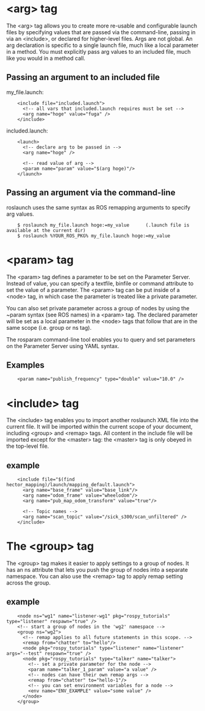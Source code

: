 # \<arg\> tag

The \<arg\> tag allows you to create more re-usable and configurable launch files by specifying values that are passed via the command-line, passing in via an \<include\>, or declared for higher-level files. Args are not global. An arg declaration is specific to a single launch file, much like a local parameter in a method. You must explicitly pass arg values to an included file, much like you would in a method call.

## Passing an argument to an included file

my_file.launch:

		<include file="included.launch">
		  <!-- all vars that included.launch requires must be set -->
		  <arg name="hoge" value="fuga" />
		</include>

included.launch:

		<launch>
		  <!-- declare arg to be passed in -->
		  <arg name="hoge" />

		  <!-- read value of arg -->
		  <param name="param" value="$(arg hoge)"/>
		</launch>

## Passing an argument via the command-line

roslaunch uses the same syntax as ROS remapping arguments to specify arg values.

		$ roslaunch my_file.launch hoge:=my_value      (.launch file is available at the current dir)
		$ roslaunch %YOUR_ROS_PKG% my_file.launch hoge:=my_value

# \<param\> tag

The \<param\> tag defines a parameter to be set on the Parameter Server. Instead of value, you can specify a textfile, binfile or command attribute to set the value of a parameter. The \<param\> tag can be put inside of a \<node\> tag, in which case the parameter is treated like a private parameter.

You can also set private parameter across a group of nodes by using the ~param syntax (see ROS names) in a \<param\> tag. The declared parameter will be set as a local parameter in the \<node\> tags that follow that are in the same scope (i.e. group or ns tag).

The rosparam command-line tool enables you to query and set parameters on the Parameter Server using YAML syntax.

## Examples

		<param name="publish_frequency" type="double" value="10.0" />

# \<include\> tag

The \<include\> tag enables you to import another roslaunch XML file into the current file. It will be imported within the current scope of your document, including \<group\> and \<remap\> tags. All content in the include file will be imported except for the \<master\> tag: the \<master\> tag is only obeyed in the top-level file.

## example

		<include file="$(find hector_mapping)/launch/mapping_default.launch">
		  <arg name="base_frame" value="base_link"/>
		  <arg name="odom_frame" value="wheelodom"/>
		  <arg name="pub_map_odom_transform" value="true"/>

		  <!-- Topic names -->
		  <arg name="scan_topic" value="/sick_s300/scan_unfiltered" />
		</include>

# The \<group\> tag

The \<group\> tag makes it easier to apply settings to a group of nodes. It has an ns attribute that lets you push the group of nodes into a separate namespace. You can also use the \<remap\> tag to apply remap setting across the group.

## example

		<node ns="wg1" name="listener-wg1" pkg="rospy_tutorials" type="listener" respawn="true" />
		<!-- start a group of nodes in the 'wg2' namespace -->
		<group ns="wg2">
		  <!-- remap applies to all future statements in this scope. -->
		  <remap from="chatter" to="hello"/>
		  <node pkg="rospy_tutorials" type="listener" name="listener" args="--test" respawn="true" />
		  <node pkg="rospy_tutorials" type="talker" name="talker">
		    <!-- set a private parameter for the node -->
		    <param name="talker_1_param" value="a value" />
		    <!-- nodes can have their own remap args -->
		    <remap from="chatter" to="hello-1"/>
		    <!-- you can set environment variables for a node -->
		    <env name="ENV_EXAMPLE" value="some value" />
		  </node>
		</group>
